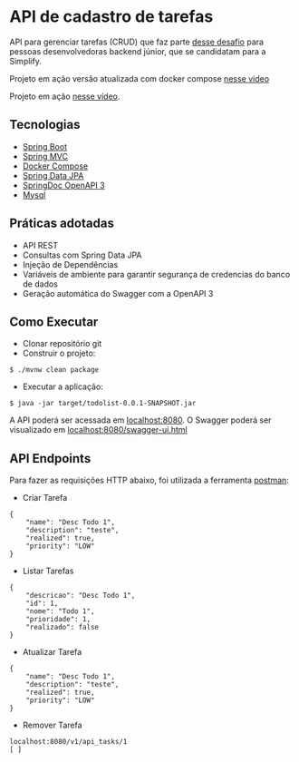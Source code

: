 # API de cadastro de tarefas

API para gerenciar tarefas (CRUD) que faz parte [desse desafio](https://github.com/simplify-liferay/desafio-junior-backend-simplify) para pessoas desenvolvedoras backend júnior, que se candidatam para a Simplify.

Projeto em ação versão atualizada com docker compose [nesse video](https://youtu.be/h1xlF-xYn68) 

Projeto em ação [nesse vídeo](https://youtu.be/jQhEwjofTnU).

## Tecnologias
 
- [Spring Boot](https://spring.io/projects/spring-boot)
- [Spring MVC](https://docs.spring.io/spring-framework/reference/web/webmvc.html)
- [Docker Compose](https://spring.io/blog/2023/06/21/docker-compose-support-in-spring-boot-3-1)
- [Spring Data JPA](https://spring.io/projects/spring-data-jpa)
- [SpringDoc OpenAPI 3](https://springdoc.org/v2/#spring-webflux-support)
- [Mysql](https://dev.mysql.com/downloads/)

## Práticas adotadas

- API REST
- Consultas com Spring Data JPA
- Injeção de Dependências
- Variáveis de ambiente para garantir segurança de credencias do banco de dados
- Geração automática do Swagger com a OpenAPI 3

## Como Executar

- Clonar repositório git
- Construir o projeto:
```
$ ./mvnw clean package
```
- Executar a aplicação:
```
$ java -jar target/todolist-0.0.1-SNAPSHOT.jar
```

A API poderá ser acessada em [localhost:8080](http://localhost:8080/v1/api_tasks/).
O Swagger poderá ser visualizado em [localhost:8080/swagger-ui.html](http://localhost:8080/swagger-ui.html)

## API Endpoints

Para fazer as requisições HTTP abaixo, foi utilizada a ferramenta [postman](https://www.postman.com/):

- Criar Tarefa 
```
{
    "name": "Desc Todo 1",
    "description": "teste",
    "realized": true,
    "priority": "LOW"
}
```
- Listar Tarefas
```
{
    "descricao": "Desc Todo 1",
    "id": 1,
    "nome": "Todo 1",
    "prioridade": 1,
    "realizado": false
}
```
- Atualizar Tarefa
```
{
    "name": "Desc Todo 1",
    "description": "teste",
    "realized": true,
    "priority": "LOW"
}
```

- Remover Tarefa
```
localhost:8080/v1/api_tasks/1
[ ]
```